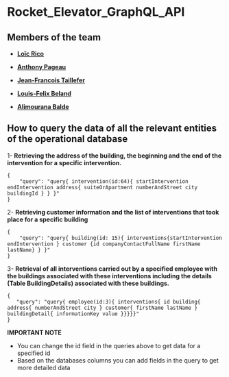 # Rocket_Elevator_GraphQL_API
## Members of the team
- **[Loïc Rico](https://github.com/ricoloic)**

- **[Anthony Pageau](https://github.com/ricoloic)**

- **[Jean-Francois Taillefer](https://github.com/ricoloic)**

- **[Louis-Felix Beland](https://github.com/mrcbilou)**

- **[Alimourana Balde](https://github.com/alimourana)**

## How to query the data of all the relevant entities of the operational database


1- **Retrieving the address of the building, the beginning and the end of the intervention for a specific intervention.**	
	
	{ 
		"query": "query{ intervention(id:64){ startIntervention endIntervention address{ suiteOrApartment numberAndStreet city buildingId } } }" 
	}
2- **Retrieving customer information and the list of interventions that took place for a specific building**

    { 
	    "query": "query{ building(id: 15){ interventions{startIntervention endIntervention } customer {id companyContactFullName firstName lastName} } }" 
    }
    
3- **Retrieval of all interventions carried out by a specified employee with the buildings associated with these interventions including the details (Table BuildingDetails) associated with these buildings.**

	{ 
	   "query": "query{ employee(id:3){ interventions{ id building{ address{ numberAndStreet city } customer{ firstName lastName } buildingDetail{ informationKey value }}}}}" 
	}
    

**IMPORTANT NOTE**
	

 - You can change the id field in the queries above to get data for a specified id
 - Based on the databases columns you can add fields in the query to get more detailed data
 
